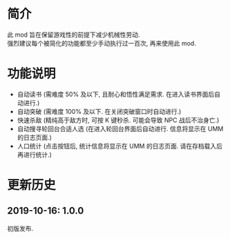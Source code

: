 # 简介
此 mod 旨在保留游戏性的前提下减少机械性劳动.  
强烈建议每个被简化的功能都至少手动执行过一百次, 再来使用此 mod.  


# 功能说明
- 自动读书 (需难度 50% 及以下, 且耐心和悟性满足需求. 在进入读书界面后自动进行.)
- 自动突破 (需难度 100% 及以下. 在关闭突破窗口时自动进行.)
- 快速杀敌 (精纯高于敌方时, 可按 K 键秒杀. 可能会导致 NPC 战后不治身亡.)
- 自动搜寻轮回台合适人选 (在进入轮回台界面后自动进行. 信息将显示在 UMM 的日志页面.)
- 人口统计 (点击按钮后, 统计信息将显示在 UMM 的日志页面. 请在存档载入后再进行统计.)


# 更新历史
## 2019-10-16: 1.0.0
初版发布.
